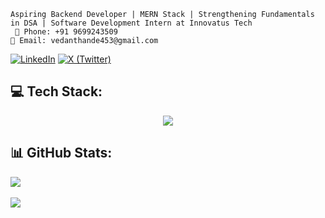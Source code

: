     Aspiring Backend Developer | MERN Stack | Strengthening Fundamentals in DSA | Software Development Intern at Innovatus Tech
     📱 Phone: +91 9699243509
    📧 Email: vedanthande453@gmail.com
<a href="https://www.linkedin.com/in/vedant-hande-" target="_blank"><img src="https://img.shields.io/badge/LinkedIn-blue?style=for-the-badge&logo=linkedin&logoColor=white" alt="LinkedIn"></a>
<a href="https://x.com/vedant0x" target="_blank"><img src="https://img.shields.io/badge/X-black?style=for-the-badge&logo=twitter&logoColor=white" alt="X (Twitter)"></a>

## 💻 Tech Stack:
<p align="center">
  <a href="https://skillicons.dev">
    <img src="https://skillicons.dev/icons?i=cpp,java,js,react,nodejs,express,mongodb,mysql,gcp,git,github,vscode,postman" />
  </a>
</p>

## 📊 GitHub Stats:
![](https://github-readme-stats.vercel.app/api?username=Vedant-Hande&theme=aura&hide_border=false&include_all_commits=false&count_private=true)
<br><br>
![](https://github-readme-streak-stats.herokuapp.com/?user=Vedant-Hande&theme=aura&hide_border=false)
